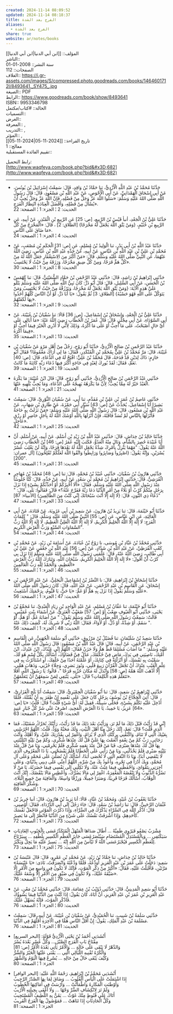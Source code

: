 ```yaml
---
created: 2024-11-14 08:09:52
updated: 2024-11-14 08:18:37
title: الفرج بعد الشدة
aliases:
  - الفرج بعد الشدة
share: true
website: ar/notes/books
---
```


المؤلف:: [[ابن أبي الدنيا|ابن أبي الدنيا]]  
الناشر::  
سنة النشر:: 2008-01-01  
الصفحات:: 112  
الغلاف:: <https://i.gr-assets.com/images/S/compressed.photo.goodreads.com/books/1464601712l/8493641._SY475_.jpg>  
الصيغة:: PDF  
الرابط:: <https://www.goodreads.com/book/show/8493641>  
ISBN:: 9953346798  
الحالة:: #كتاب/مكتمل  
التسميات::  
الغرض::  
المعرفة:: ,  
التدريب:: ,  
المؤثر:: ,  
تاريخ القراءة:: [[2024-11-05|2024-11-05]]  
معالج:: 1  
تقييم الفائدة المستقبلية::

رابط التحميل:  
[http://www.waqfeya.com/book.php?bid&#x3D;682](http://www.waqfeya.com/book.php?bid&#x3D;682)

---
- حَدَّثَنَا مُحَمَّدُ بْنُ عَبْدِ اللَّهِ الْأَزْدِيُّ، ثنا حَمَّادُ بْنُ وَاقِدٍ، قَالَ: سَمِعْتُ إِسْرَائِيلَ بْنَ يُونُسَ، عَنْ أَبِي إِسْحَاقَ الْهَمْدَانِيِّ، عَنْ أَبِي الْأَحْوَصِ، عَنْ عَبْدِ اللَّهِ بْنِ مَسْعُودٍ، قَالَ: قَالَ رَسُولُ اللَّهِ صَلَّى اللهُ عَلَيْهِ وَسَلَّمَ: «سَلُوا اللَّهَ عَزَّ وَجَلَّ مِنْ فَضْلِهِ، فَإِنَّ اللَّهَ عَزَّ وَجَلَّ يُحِبُّ أَنْ يُسْأَلَ مِنْ فَضْلِهِ، وَأَفْضَلُ الْعِبَادَةِ انْتِظَارُ الْفَرَجِ».  
  الحديث: 2 ¦ الجزء: 1 ¦ الصفحة: 22

- حَدَّثَنَا عَلِيُّ بْنُ الْجَعْدِ، أنبأ قَيْسُ بْنُ الرَّبِيعِ، [ص: 25] عَنِ الرَّبِيعِ بْنِ الْمُنْذِرِ، عَنْ أَبِيهِ، عَنِ الرَّبِيعِ بْنِ خُثَيْمٍ، {وَمَنْ يَتَّقِ اللَّهَ يَجْعَلْ لَهُ مَخْرَجًا} [الطلاق: 2] ، قَالَ: «الْمَخْرَجُ مِنْ كُلِّ مَا ضَاقَ عَلَى النَّاسِ».  
  الحديث: 4 ¦ الجزء: 1 ¦ الصفحة: 24

- حَدَّثَنَا عَبْدُ اللَّهِ بْنُ أَبِي بَدْرٍ، ثنا الْوَلِيدُ بْنُ مُسْلِمٍ، عَنِ [ص: 31] الْحَكَمِ بْنِ مُصْعَبٍ، عَنْ مُحَمَّدِ بْنِ عَلِيِّ بْنِ عَبْدِ اللَّهِ بْنِ عَبَّاسٍ، عَنْ أَبِيهِ، عَنْ جَدِّهِ عَبْدِ اللَّهِ بْنِ عَبَّاسٍ، رَضِيَ اللَّهُ عَنْهُمَا، عَنِ النَّبِيِّ صَلَّى اللهُ عَلَيْهِ وَسَلَّمَ، قَالَ: «مَنْ أَكْثَرَ مِنَ الِاسْتِغْفَارِ جَعَلَ اللَّهُ لَهُ مِنْ كُلِّ هَمٍّ فَرَجًا، وَمِنْ كُلِّ ضِيقٍ مَخْرَجًا، وَرَزَقَهُ مِنْ حَيْثُ لَا يَحْتَسِبُ».  
  الحديث: 8 ¦ الجزء: 1 ¦ الصفحة: 30

- حَدَّثَنِي إِبْرَاهِيمُ بْنُ رَاشِدٍ، قَالَ: حَدَّثَنِي عَبْدُ الرَّحْمَنِ بْنُ حَمَّادٍ الشُّعَيْثِيُّ، قَالَ: ثنا كَهْمَسُ بْنُ الْحَسَنِ، عَنْ أَبِي السَّلِيلِ، قَالَ: قَالَ أَبُو ذَرٍّ: كَانَ نَبِيُّ اللَّهِ صَلَّى اللهُ عَلَيْهِ وَسَلَّمَ يَتْلُو عَلَيَّ هَذِهِ الْآيَةَ: {وَمَنْ يَتَّقِ اللَّهَ يَجْعَلْ لَهُ مَخْرَجًا، وَيَرْزُقْهُ مِنْ حَيْثُ لَا يَحْتَسِبُ وَمَنْ يَتَوَكَّلْ عَلَى اللَّهِ فَهُوَ حَسْبُهُ} [الطلاق: 3] ثُمَّ يَقُولُ: «يَا أَبَا ذَرٍّ، لَوْ أَنَّ النَّاسَ كُلَّهُمْ أَخَذُوا بِهَا لَكَفَتْهُمْ».  
  الحديث: 9 ¦ الجزء: 1 ¦ الصفحة: 32

- حَدَّثَنَا عَلِيُّ بْنُ الْجَعْدِ، وَإِسْحَاقُ بْنُ إِسْمَاعِيلَ، [ص: 36] قَالَا: ثنا سُفْيَانُ بْنُ عُيَيْنَةَ، عَنْ أَبِي السَّوْدَاءِ، عَنْ أَبِي مِجْلَزٍ، قَالَ: قَالَ عُمَرُ بْنُ الْخَطَّابِ رَضِيَ اللَّهُ عَنْهُ: «مَا أُبَالِي عَلَى أَيِّ حَالٍ أَصْبَحْتُ، عَلَى مَا أُحِبُّ أَوْ عَلَى مَا أَكْرَهُ، وَذَلِكَ لِأَنِّي لَا أَدْرِي الْخَيْرَ فِيمَا أُحِبُّ أَوْ فِيمَا أَكْرَهُ».  
  الحديث: 13 ¦ الجزء: 1 ¦ الصفحة: 35

- حَدَّثَنَا عَبْدُ الرَّحْمنِ بْنُ صَالِحٍ الْأَزْدِيُّ، حَدَّثَنَا أَبُو رَوْحٍ، رَجُلٌ مِنْ أَهْلِ مَرْوَ عَنْ سُفْيَانَ بْنِ عُيَيْنَةَ، قَالَ: مَرَّ مُحَمَّدُ بْنُ عَلِيٍّ بِمُحَمَّدِ بْنِ الْمُنْكَدِرِ، فَقَالَ: مَا لِي أَرَاكَ مَغْمُومًا؟ فَقَالَ أَبُو حَازِمٍ: ذَاكَ لِدَيْنٍ قَدْ فَدَحَهُ، قَالَ مُحَمَّدُ بْنُ عَلِيٍّ: افْتَحْ لَهُ فِي الدُّعَاءِ، قَالَ: [ص: 40] نَعَمْ، فَقَالَ: لَقَدْ بُورِكَ لِعَبْدٍ فِي حَاجَةٍ أَكْثَرَ فِيهَا دُعَاءَ رَبِّهِ كَائِنَةً مَا كَانَتْ.  
  الحديث: 19 ¦ الجزء: 1 ¦ الصفحة: 39

- حَدَّثَنِي عَبْدُ الرَّحْمَنِ بْنُ صَالِحٍ الْأَزْدِيُّ، حَدَّثَنِي أَبُو رَوْحٍ، قَالَ: قَالَ ابْنُ عُيَيْنَةَ: مَا يَكْرَهُ الْعَبْدُ خَيْرٌ لَهُ مِمَّا يُحِبُّ؛ لِأَنَّ مَا يَكْرَهُهُ يَهِيجُهُ عَلَى الدُّعَاءِ، وَمَا يُحِبُّ يُلْهِيهِ عَنْهُا.  
  لحديث: 21 ¦ الجزء: 1 ¦ الصفحة: 41

- حَدَّثَنِي عَاصِمُ بْنُ عُمَرَ بْنِ عَلِيِّ بْنِ مُقَدَّمٍ، ثنا أَبِي، عَنْ سُفْيَانَ الثَّوْرِيِّ، قَالَ: سَمِعْتُ بَشِيرًا أَبَا إِسْمَاعِيلَ، يُحَدِّثُ عَنْ [ص: 43] سَيَّارٍ أَبِي حَمْزَةَ، عَنْ طَارِقِ بْنِ شِهَابٍ، عَنْ عَبْدِ اللَّهِ بْنِ مَسْعُودٍ، قَالَ: قَالَ رَسُولُ اللَّهِ صَلَّى اللهُ عَلَيْهِ وَسَلَّمَ: «مَنْ نَزَلَتْ بِهِ حَاجَةٌ فَأَنْزَلَهَا بِالنَّاسِ لَمْ تُسَدَّ فَاقَتُهُ، فَإِنْ أَنْزَلَهَا بِاللَّهِ أَوْشَكَ اللَّهُ لَهُ بِأَجَلٍ حَاضِرٍ أَوْ رِزْقٍ عَاجِلٍ».  
  الحديث: 25 ¦ الجزء: 1 ¦ الصفحة: 42

- حَدَّثَنَا خَالِدُ بْنُ خِدَاشٍ، قَالَ: حَدَّثَنِي عَبْدُ اللَّهِ بْنُ زَيْدِ بْنِ أَسْلَمَ، عَنْ أَبِيهِ، عَنْ أَسْلَمَ، أَنَّ أَبَا عُبَيْدَةَ حُصِرَ بِالشَّامِ، وَنَالَ مِنْهُ الْعَدُوُّ، فَكَتَبَ إِلَيْهِ عُمَرُ [ص: 46] بْنُ الْخَطَّابِ رَضِيَ اللَّهُ عَنْهُ يَقُولُ: "مَهْمَا يَنْزِلْ بِأَمْرِكَ شِدَّةٌ يَجْعَلِ اللَّهُ لَهُ بَعْدَهَا فَرَجًا، وَإِنَّهُ لَنْ يَغْلِبَ عُسْرٌ يُسْرَيْنِ، وَإِنَّهُ يَقُولُ: {اصْبِرُوا وَصَابِرُوا وَرَابِطُوا وَاتَّقُوا اللَّهَ لَعَلَّكُمْ تُفْلِحُونَ} [آل عمران: 200]".  
  الحديث: 31 ¦ الجزء: 1 ¦ الصفحة: 45

- حَدَّثَنِي هَارُونُ بْنُ سُفْيَانَ، حَدَّثَنِي عُبَيْدُ بْنُ مُحَمَّدٍ، قَالَ: ثنا [ص: 48] مُحَمَّدُ بْنُ مُهَاجِرٍ الْقُرَشِيُّ، قَالَ: حَدَّثَنِي إِبْرَاهِيمُ بْنُ مُحَمَّدِ بْنِ سَعْدٍ، عَنْ أَبِيهِ، عَنْ جَدِّهِ، قَالَ: كُنَّا جُلُوسًا عِنْدَ رَسُولِ اللَّهِ صَلَّى اللهُ عَلَيْهِ وَسَلَّمَ، فَقَالَ: «أَلَا أُخْبِرُكُمْ أَوْ أُحَدِّثُكُمْ بِشَيْءٍ إِذَا نَزَلَ بِرَجُلٍ مِنْكُمْ كَرْبٌ أَوْ بَلَاءٌ مِنْ أَمْرِ الدُّنْيَا دَعَا رَبَّهُ فَفَرَّجَ عَنْهُ؟» قَالَ: فَقَالُوا: بَلَى، قَالَ: " دُعَاءُ ذِي النُّونِ، قَالَ: {لَا إِلَهَ إِلَّا أَنْتَ سُبْحَانَكَ إِنِّي كُنْتُ مِنَ الظَّالِمِينَ} [الأنبياء: 87]"  
  الحديث: 33 ¦ الجزء: 1 ¦ الصفحة: 47

- حَدَّثَنَا أَبُو خَيْثَمَةَ، قَالَ: ثنا يَزِيدُ بْنُ هَارُونَ، عَنْ سَعِيدِ بْنِ أَبِي عَرُوبَةَ، عَنْ قَتَادَةَ، عَنْ أَبِي الْعَالِيَةِ، عَنِ ابْنِ عَبَّاسٍ، عَنِ [ص: 55] النَّبِيِّ صَلَّى اللهُ عَلَيْهِ وَسَلَّمَ، قَالَ: " كَلِمَاتُ الْفَرَجِ: لَا إِلَهَ إِلَّا اللَّهُ الْحَلِيمُ الْكَرِيمُ، لَا إِلَهَ إِلَّا اللَّهُ الْعَلِيُّ الْعَظِيمُ، لَا إِلَهَ إِلَّا اللَّهُ رَبُّ السَّمَاوَاتِ السَّبْعِ وَرَبُّ الْعَرْشِ الْكَرِيمِ".  
  الحديث: 44 ¦ الجزء: 1 ¦ الصفحة: 54

- حَدَّثَنِي مُحَمَّدُ بْنُ عَبَّادِ بْنِ مُوسَى، نا رَوْحُ بْنُ عُبَادَةَ، عَنْ أُسَامَةَ بْنِ زَيْدٍ، عَنْ مُحَمَّدِ بْنِ كَعْبٍ الْقُرَظِيِّ، عَنْ عَبْدِ اللَّهِ بْنِ شَدَّادٍ، عَنْ [ص: 56] عَبْدِ اللَّهِ بْنِ جَعْفَرٍ، عَنْ عَلِيِّ بْنِ أَبِي طَالِبٍ، رَضِيَ اللَّهُ عَنْهُ، قَالَ: عَلَّمَنِي رَسُولُ اللَّهِ صَلَّى اللهُ عَلَيْهِ وَسَلَّمَ إِذَا نَزَلَ بِي كَرْبٌ أَنْ أَقُولَ: «لَا إِلَهَ إِلَّا اللَّهُ الْحَلِيمُ الْكَرِيمُ، سُبْحَانَ اللَّهِ، وَتَبَارَكَ اللَّهُ رَبُّ الْعَرْشِ الْعَظِيمِ، وَالْحَمْدُ لِلَّهِ رَبِّ الْعَالَمِينَ»  
  الحديث: 46 ¦ الجزء: 1 ¦ الصفحة: 55

- حَدَّثَنَا إِسْحَاقُ بْنُ إِبْرَاهِيمَ، قَالَ: نا النَّضْرُ بْنُ إِسْمَاعِيلَ الْبَجَلِيُّ، عَنْ عَبْدِ الرَّحْمَنِ بْنِ إِسْحَاقَ، عَنِ الْقَاسِمِ بْنِ عَبْدِ الرَّحْمَنِ، عَنْ عَبْدِ اللَّهِ، قَالَ: كَانَ رَسُولُ اللَّهِ صَلَّى اللهُ عَلَيْهِ وَسَلَّمَ يَقُولُ إِذَا نَزَلَ بِهِ هَمٌّ أَوْ غَمٌّ: «يَا حَيُّ، يَا قَيُّومُ، بِرَحْمَتِكَ أَسْتَغِيثُ».  
  الحديث: 47 ¦ الجزء: 1 ¦ الصفحة: 56

- حَدَّثَنَا أَبُو خَيْثَمَةَ، ثنا عَفَّانُ بْنُ مُسْلِمٍ، عَنْ عَبْدِ الْوَاحِدِ بْنِ زِيَادٍ الْعَبْدِيِّ، ثنا مُجَمِّعُ بْنُ يَحْيَى، حَدَّثَنِي أَبُو الْعَيُوفِ صَعْبٌ أَوْ [ص: 57] صُعَيْبٌ الْعَنَزِيُّ، عَنْ أَسْمَاءَ بِنْتِ عُمَيْسٍ، قَالَتْ: سَمِعْتُ رَسُولَ اللَّهِ صَلَّى اللهُ عَلَيْهِ وَسَلَّمَ يَقُولُ: " مَنْ أَصَابَهُ غَمٌّ، أَوْ هَمٌّ، أَوْ سَقَمٌ، أَوْ شِدَّةٌ، أَوْ ذُلٌّ، أَوْ لَأْوَاءُ، فَقَالَ: اللَّهُ رَبِّي لَا شَرِيكَ لَهُ، كُشِفَ ذَلِكَ عَنْهُ ".  
  الحديث: 48 ¦ الجزء: 1 ¦ الصفحة: 56

- حَدَّثَنَا سَعِيدُ بْنُ سُلَيْمَانَ، ثنا فُضَيْلُ بْنُ مَرْزُوقٍ، حَدَّثَنِي أَبُو سَلَمَةَ الْجُهَنِيُّ، عَنِ الْقَاسِمِ بْنِ عَبْدِ الرَّحْمَنِ، عَنْ أَبِيهِ، قَالَ: قَالَ عَبْدُ اللَّهِ بْنُ مَسْعُودٍ: قَالَ رَسُولُ اللَّهِ صَلَّى اللهُ عَلَيْهِ وَسَلَّمَ: " مَا أَصَابَ مُسْلِمًا قَطُّ هَمٌّ وَلَا حَزَنٌ فَقَالَ: اللَّهُمَّ إِنِّي عَبْدُكَ، ابْنُ عَبْدِكَ، ابْنُ أُمَّتِكَ، نَاصِيَتِي فِي يَدِكَ، مَاضٍ فِيَّ حُكْمُكَ، عَدْلٌ فِيَّ قَضَاؤُكَ، أَسْأَلُكَ بِكُلِّ اسْمٍ هُوَ لَكَ، سَمَّيْتَ بِهِ نَفْسَكَ، أَوْ أَنْزَلْتَهُ فِي كِتَابِكَ، أَوْ عَلَّمْتَهُ أَحَدًا مِنْ خَلْقِكَ، أَوِ اسْتَأْثَرْتَ بِهِ فِي عِلْمِ الْغَيْبِ عِنْدَكَ أَنْ تَجْعَلَ الْقُرْآنَ رَبِيعَ قَلْبِي، وَنُورَ بَصَرِي، وَجِلَاءَ حُزْنِي، وَذَهَابَ هَمِّي، إِلَّا أَذْهَبَ اللَّهُ هَمَّهُ [ص: 58] وَأَبْدَلَ لَهُ مَكَانَ حُزْنِهِ فَرَجًا "، قَالُوا: يَا رَسُولَ اللَّهِ، أَفَلَا نَتَعَلَّمُ هَذِهِ الْكَلِمَاتِ؟ قَالَ: «بَلَى، يَنْبَغِي لِمَنْ سَمِعَهُنَّ أَنْ يَتَعَلَّمَهُنَّ».  
  الحديث: 49 ¦ الجزء: 1 ¦ الصفحة: 57

- حَدَّثَنِي إِبْرَاهِيمُ بْنُ سَعِيدٍ، قَالَ: ثنا أَبُو سُفْيَانَ الْحِمْيَرِيُّ، قَالَ: سَمِعْتُ أَبَا بَلْجٍ الْفَزَارِيَّ، قَالَ: أُتِيَ الْحَجَّاجُ بْنُ يُوسُفَ بِرَجُلٍ كَانَ جَعَلَ عَلَى نَفْسِهِ إِنْ ظِفَرَ بِهِ أَنْ يَقْتُلَهُ، فَلَمَّا أُدْخِلَ عَلَيْهِ تَكَلَّمَ بِشَيْءٍ، فَخَلَّى سَبِيلَهُ، فَقِيلَ لَهُ: أَيُّ شَيْءٍ قُلْتَ؟ قَالَ: قُلْتُ: «يَا [ص: 64] عَزِيزُ، يَا حَمِيدُ، يَا ذَا الْعَرْشِ الْمَجِيدِ، اصْرِفْ عَنِّي شَرَّ كُلِّ جُبَارٍ عَنِيدٍ».  
  الحديث: 59 ¦ الجزء: 1 ¦ الصفحة: 63

- إِنِّي قَدْ رَأَيْتُ قَبْلَ ذَلِكَ مَا لَمْ تَرَ، وَرَأَيْتُ بَعْدَ ذَلِكَ مَا قَدْ رَأَيْتُ، رَأَيْتُكَ تُحَرِّكُ شَفَتَيْكَ، فَمَا الَّذِي قُلْتَ؟ قَالَ: نَعَمْ، إِنَّكَ رَجُلٌ مِنَّا أَهْلَ الْبَيْتِ، وَلَكَ مَحَبَّةٌ وَوُدٌّ، قُلْتُ: اللَّهُمَّ احْرُسْنِي بِعَيْنِكَ الَّتِي لَا تَنَامُ، وَاكْنُفْنِي بِرِكُنْكِ الَّذِي لَا يُرَامُ، وَاغْفِرْ لِي بِقُدْرَتِكَ عَلَيَّ، وَلَا أَهْلِكُ وَأَنْتَ رَجَائِي، رَبِّ كَمْ مِنْ نِعْمَةٍ أَنْعَمْتَ بِهَا عَلَيَّ قَلَّ لَكَ عِنْدَهَا شُكْرِي، وَكَمْ مِنْ بَلِيَّةٍ ابْتَلَيْتَنِي بِهَا قَلَّ لَكَ عِنْدَهَا صَبْرَى، فَيَا مَنْ قَلَّ عِنْدَ نِعَمِهِ شُكْرِي فَلَمْ يَحْرِمْنِي، وَيَا مَنْ قَلَّ عِنْدَ بَلِيَّتِهِ صَبْرِي فَلَمْ يَخْذُلْنِي، وَيَا مَنْ رَآنِي عَلَى الْخَطَايَا فَلَمْ يَفْضَحْنِي، يَا ذَا الْمَعْرُوفِ الَّذِي لَا يَنْقَضِي أَبَدًا، وَيَا ذَا النِّعَمِ الَّتِي لَا تُحْصَى أَبَدًا، أَسْأَلُكَ أَنْ تُصَلِّيَ عَلَى مُحَمَّدٍ وَعَلَى آلِ مُحَمَّدٍ، وَبِكَ أَدْرَأُ فِي نَحْرِهِ، وَأَعُوذُ بِكَ مِنْ شَرِّهِ، اللَّهُمَّ أَعِنِّي عَلَى دِينِي بِدُنْيَايَ، وَعَلَى آخِرَتِي بِتَقْوَايَ، وَاحْفَظْنِي فِيمَا غِبْتُ عَنْهُ، وَلَا تَكِلْنِي إِلَى نَفْسِي فِيمَا حَضَرَتُهُ، يَا مَنْ لَا تَضُرُّهُ الذُّنُوبُ وَلَا تَنْقُصُهُ الْمَغْفِرَةُ، اغْفِرْ لِي مَالَا يَضُرُّكَ، وَأَعْطِنِي مَالَا يَنْقُصُكَ، إِنَّكَ أَنْتَ الْوَهَّابُ، أَسْأَلُكَ فَرَجًا قَرِيبًا، وَصَبَرَا جَمِيلًا، وَرِزْقًا وَاسِعًا، وَالْعَافِيَةَ مِنْ جَمِيعِ الْبَلَاءِ، وَشُكْرَ الْعَافِيَةِ.  
  الحديث: 70 ¦ الجزء: 1 ¦ الصفحة: 69

- حَدَّثَنَا يَعْقُوبُ بْنُ عُبَيْدٍ، وَمُحَمَّدُ بْنُ عَبَّادٍ، قَالَا: أنا يَزِيدُ بْنُ هَارُونَ، قَالَ: أنبا حَرِيزُ بْنُ عُثْمَانَ الرَّحَبِيُّ، قَالَ: ثنا رَاشِدُ بْنُ سَعْدٍ، قَالَ: جَاءَ رَجُلٌ إِلَى أَبِي الدَّرْدَاءِ، فَقَالَ: أَوْصِنِي، قَالَ: اذْكُرِ اللَّهَ فِي السَّرَّاءِ يَذْكُرْكَ فِي الضَّرَّاءِ، وَإِذَا ذَكَرْتَ الْمَوْتَى فَاجْعَلْ نَفْسَكَ كَأَحَدِهِمْ، وَإِذَا أَشْرَفَتْ نَفْسُكَ عَلَى شَيْءٍ مِنَ الدُّنْيَا فَانْظُرْ إِلَى مَا يَصِيرُ.  
  الحديث: 73 ¦ الجزء: 1 ¦ الصفحة: 72

- مَشْرَبٌ يَصْفُو فَيَرْوِي ظَمِيَّةً … أَطَالَ صَدَاهَا الْمَنْهَلُ الْمُتَكَدِّرُعَسَى بِالْجَنُوبِ الِغَادِيَاتِ سَيَكْتَفِي … وَبِالْمُسْتَذِلِّ الْمُسْتَضَامِ سَيُنْصَرُعَسَى جَابِرُ الْعَظْمِ الْكَسِيرِ بِلُطْفِهِ … سِيَرْتَاحُ لِلْعَظْمِ الْكَسِيرِ فَيُجْبَرُعَسَى اللَّهُ لَا تَيْأَسْ مِنَ اللَّهِ إِنَّهُ … يَسِيرٌ عَلَيْهِ مَا يَجِلُّ وَيَكْبُرُ.  
  الحديث: 75 ¦ الجزء: 1 ¦ الصفحة: 73

- حَدَّثَنَا خَالِدُ بْنُ خِدَاشٍ، ثنا حَمَّادُ بْنُ زَيْدٍ، عَنْ مُحَمَّدِ بْنِ عَمْرٍو، قَالَ: قَالَ عَنْبَسَةُ بْنُ سَعِيدٍ: دَخَلْتُ عَلَى عُمَرَ بْنِ عَبْدِ الْعَزِيزِ أُوَدِّعُهُ، فَلَمَّا وَدَّعْتُهُ وَانْصَرَفْتُ، نَادَى: «يَا عَنْبَسَةُ» مَرَّتَيْنِ، فَأَقْبَلْتُ عَلَيْهِ، فَقَالَ: «أَكْثِرْ مِنْ ذِكْرِ الْمَوْتِ، فَإِنَّكَ لَا تَكُونُ فِي وَاسِعٍ مِنَ الْأَمْرِ إِلَّا ضَيَّقَهُ عَلَيْكَ، وَلَا تَكُونُ فِي ضَيِّقٍ مِنَ الْأَمْرِ إِلَّا وَسَّعَهُ عَلَيْكَ».  
  الحديث: 79 ¦ الجزء: 1 ¦ الصفحة: 76

- حَدَّثَنَا أَبُو سَعِيدٍ الْمَدِينِيُّ، قَالَ: حَدَّثَنِي ذُؤَيْبُ بْنُ عِمَامَةَ، قَالَ: حَدَّثَنِي مُحَمَّدُ بْنُ مَعْنٍ، عَنْ عَبْدِ الْعَزِيزِ بْنِ عُمَرَ بْنِ عَبْدِ الْعَزِيزِ، أَنَّ أَبَاهُ، كَانَ يَقُولُ: إِذَا كُنْتَ مِنَ الدُّنْيَا فِيمَا يَسُوؤُكَ فَاذْكُرِ الْمَوْتَ، فَإِنَّهُ يُسَهِّلُ عَلَيْكَ.  
  الحديث: 80 ¦ الجزء: 1 ¦ الصفحة: 76

- حَدَّثَنِي سَلَمَةُ بْنُ شَبِيبٍ، ثنا الْحُمَيْدِيُّ، عَنْ سُفْيَانَ بْنِ عُيَيْنَةَ، عَنْ أَبِيهِ، قَالَ: سَمِعْتُ مَسْلَمَةَ بْنَ عَبْدِ الْمَلِكِ، يَقُولُ: إِنَّ أَقَلَّ النَّاسِ هَمًّا فِي الْآخِرَةِ أَقَلُّهُمْ فِي الدُّنْيَا.  
  الحديث: 81 ¦ الجزء: 1 ¦ الصفحة: 76

- أَنْشَدَنِي أَحْمَدُ بْنُ يَحْيَى الْأَزْدِيُّ قَوْلَهُ: [البحر السريع]  
  مِفْتَاحُ بَابِ الْفَرَجِ الصَّبْرُ … وَكُلُّ عُسْرٍ بَعْدَهُ يُسْرُ  
  وَالدَّهْرُ لَا يَبْقَى عَلَى حَالَةٍ … وَالْأَمْرُ يَأْتِي بَعْدَهُ الْأَمْرُ [ص: 81]  
  وَالْكُرْهُ تُفْنِيهِ اللَّيَالِي الَّتِي … يَفْنَى عَلَيْهَا الْخَيْرُ وَالشَّرُّ  
  وَكَيْفَ يَبْقَى حَالٌ مِنْ حَالِهِ … يُسْرِعُ فِيهَا الْيَوْمُ وَالشَّهْرُ  
  الجزء: 1 ¦ الصفحة: 80

- أَنْشَدَنِي مُحَمَّدُ بْنُ إِبْرَاهِيمَ، رَحْمَةُ اللَّهِ عَلَيْهِ: [البحر الوافر]  
  إِذَا اشْتَمَلَتْ عَلَى الْيَأْسِ الْقُلُوبُ … وَضَاقَ لِمَا بِهَا الصَّدْرُ الرَّحِيبُ  
  وَأَوْطَنَتِ الْمَكَارِهُ وَاطْمَأَنَّتْ … وَأَرْسَتْ فِي أَمَاكِنِهَا الْخُطُوبُ  
  وَلَمْ تَرَ لِانْكِشَافِ الضُّرِّ وَجْهًا … وَلَا أَغْفَى بِحِيلَتِهِ الْأَرْيبُ  
  أَتَاكَ عَلَى قُنُوطٍ مِنْكَ غَوْثٌ … يَمُنُّ بِهِ اللَّطِيفُ الْمُسْتَجِيبُ  
  وَكُلُّ الْحَادِثَاتِ إِذَا تَنَاهَتْ … فَمَوْصُولٌ بِهَا الْفَرَجُ الْقَرِيبُ  
  الجزء: 1 ¦ الصفحة: 81
